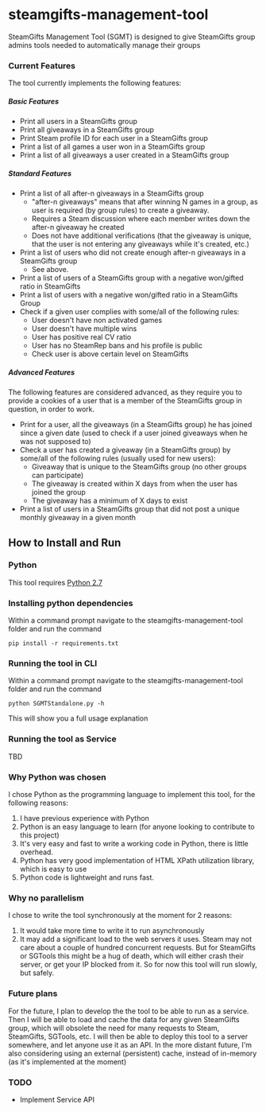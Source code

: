 # steamgifts-management-tool
SteamGifts Management Tool (SGMT) is designed to give SteamGifts group admins tools needed to automatically manage their groups

### Current Features 
The tool currently implements the following features:
##### Basic Features
* Print all users in a SteamGifts group
* Print all giveaways in a SteamGifts group
* Print Steam profile ID for each user in a SteamGifts group
* Print a list of all games a user won in a SteamGifts group
* Print a list of all giveaways a user created in a SteamGifts group
##### Standard Features
* Print a list of all after-n giveaways in a SteamGifts group
    * "after-n giveaways" means that after winning N games in a group, as user is required (by group rules) to create a giveaway.
    * Requires a Steam discussion where each member writes down the after-n giveaway he created
    * Does not have additional verifications (that the giveaway is unique, that the user is not entering any giveaways while it's created, etc.)  
* Print a list of users who did not create enough after-n giveaways in a SteamGifts group
    * See above.
* Print a list of users of a SteamGifts group with a negative won/gifted ratio in SteamGifts
* Print a list of users with a negative won/gifted ratio in a SteamGifts Group
* Check if a given user complies with some/all of the following rules:
    * User doesn't have non activated games
    * User doesn't have multiple wins
    * User has positive real CV ratio
    * User has no SteamRep bans and his profile is public
    * Check user is above certain level on SteamGifts
##### Advanced Features
The following features are considered advanced, as they require you to provide a cookies of a user that is a member of the SteamGifts group in question, in order to work.
* Print for a user, all the giveaways (in a SteamGifts group) he has joined since a given date (used to check if a user joined giveaways when he was not supposed to)
* Check a user has created a giveaway (in a SteamGifts group) by some/all of the following rules (usually used for new users):
    * Giveaway that is unique to the SteamGifts group (no other groups can participate)
    * The giveaway is created within X days from when the user has joined the group
    * The giveaway has a minimum of X days to exist 
* Print a list of users in a SteamGifts group that did not post a unique monthly giveaway in a given month

## How to Install and Run
### Python
This tool requires [Python 2.7](https://www.python.org/downloads/)

### Installing python dependencies
Within a command prompt navigate to the steamgifts-management-tool folder and run the command
```
pip install -r requirements.txt
``` 

### Running the tool in CLI
Within a command prompt navigate to the steamgifts-management-tool folder and run the command
```
python SGMTStandalone.py -h
```
This will show you a full usage explanation

### Running the tool as Service
TBD

### Why Python was chosen
I chose Python as the programming language to implement this tool, for the following reasons:
1. I have previous experience with Python
2. Python is an easy language to learn (for anyone looking to contribute to this project)
3. It's very easy and fast to write a working code in Python, there is little overhead.  
4. Python has very good implementation of HTML XPath utilization library, which is easy to use
5. Python code is lightweight and runs fast.

### Why no parallelism
I chose to write the tool synchronously at the moment for 2 reasons:
1. It would take more time to write it to run asynchronously
2. It may add a significant load to the web servers it uses.
Steam may not care about a couple of hundred concurrent requests. But for SteamGifts or SGTools this might be a hug of death, which will either crash their server, or get your IP blocked from it.
So for now this tool will run slowly, but safely.

### Future plans
For the future, I plan to develop the the tool to be able to run as a service.
Then I will be able to load and cache the data for any given SteamGifts group, which will obsolete the need for many requests to Steam, SteamGifts, SGTools, etc.
I will then be able to deploy this tool to a server somewhere, and let anyone use it as an API.
In the more distant future, I'm also considering using an external (persistent) cache, instead of in-memory (as it's implemented at the moment) 

### TODO
* Implement Service API